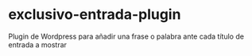 # exclusivo-entrada-plugin
Plugin de Wordpress para añadir una frase o palabra ante cada título de entrada a mostrar
